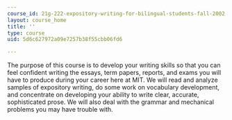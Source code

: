 ```yaml
---
course_id: 21g-222-expository-writing-for-bilingual-students-fall-2002
layout: course_home
title: ''
type: course
uid: 5d6c627972a09e7257b38f55cbb06fd6

---
```

The purpose of this course is to develop your writing skills so that you can feel confident writing the essays, term papers, reports, and exams you will have to produce during your career here at MIT. We will read and analyze samples of expository writing, do some work on vocabulary development, and concentrate on developing your ability to write clear, accurate, sophisticated prose. We will also deal with the grammar and mechanical problems you may have trouble with.
